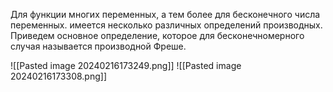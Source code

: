 Для функции многих переменных, а тем более для бесконечного числа переменных. имеется несколько различных определений производных. Приведем основное определение, которое для бесконечномерного случая называется производной Фреше.

![[Pasted image 20240216173249.png]]
![[Pasted image 20240216173308.png]]
